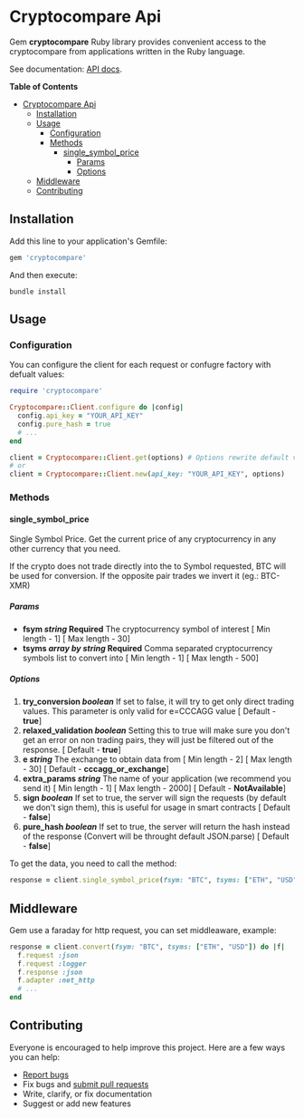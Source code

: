 # Cryptocompare Api
Gem **cryptocompare** Ruby library provides convenient access to the cryptocompare from applications written in the Ruby language. 

See documentation: [API docs](https://min-api.cryptocompare.com/documentation).

<!-- markdown-toc start - Don't edit this section. Run M-x markdown-toc-refresh-toc -->
**Table of Contents**

- [Cryptocompare Api](#cryptocompare-api)
    - [Installation](#installation)
    - [Usage](#usage)
        - [Configuration](#configuration)
        - [Methods](#methods)
            - [single_symbol_price](#single_symbol_price)
                - [Params](#params)
                - [Options](#options)
    - [Middleware](#middleware)
    - [Contributing](#contributing)

<!-- markdown-toc end -->

## Installation
Add this line to your application's Gemfile:
```ruby
gem 'cryptocompare'
```
And then execute:
```
bundle install
```
## Usage

### Configuration

You can configure the client for each request or confugre factory with defualt values:

```ruby
require 'cryptocompare'

Cryptocompare::Client.configure do |config|
  config.api_key = "YOUR_API_KEY"
  config.pure_hash = true
  # ...
end

client = Cryptocompare::Client.get(options) # Options rewrite default values, not require
# or
client = Cryptocompare::Client.new(api_key: "YOUR_API_KEY", options)
```

### Methods
#### single_symbol_price
Single Symbol Price. Get the current price of any cryptocurrency in any other currency that you need.

If the crypto does not trade directly into the to Symbol requested, BTC will be used for conversion. If the opposite pair trades we invert it (eg.: BTC-XMR)

##### Params
* **fsym *string* Required**
The cryptocurrency symbol of interest [ Min length - 1] [ Max length - 30]
* **tsyms *array by string* Required**
Comma separated cryptocurrency symbols list to convert into [ Min length - 1] [ Max length - 500]

##### Options
1. **try_conversion *boolean***
If set to false, it will try to get only direct trading values. This parameter is only valid for e=CCCAGG value [ Default - **true**]
2. **relaxed_validation *boolean***
Setting this to true will make sure you don't get an error on non trading pairs, they will just be filtered out of the response. [ Default - **true**]
3. **e *string***
The exchange to obtain data from [ Min length - 2] [ Max length - 30] [ Default - **cccagg_or_exchange**]
4. **extra_params *string***
The name of your application (we recommend you send it) [ Min length - 1] [ Max length - 2000] [ Default - **NotAvailable**]
5. **sign *boolean***
If set to true, the server will sign the requests (by default we don't sign them), this is useful for usage in smart contracts [ Default - **false**]
6. **pure_hash *boolean***
If set to true, the server will return the hash instead of the response (Convert will be throught default JSON.parse) [ Default - **false**]

To get the data, you need to call the method:
```ruby
response = client.single_symbol_price(fsym: "BTC", tsyms: ["ETH", "USD"])
```

## Middleware
Gem use a faraday for http request, you can set middleaware, example:
```ruby
response = client.convert(fsym: "BTC", tsyms: ["ETH", "USD"]) do |f|
  f.request :json
  f.request :logger
  f.response :json
  f.adapter :net_http
  # ...
end
```

## Contributing

Everyone is encouraged to help improve this project. Here are a few ways you can help:

- [Report bugs](https://github.com/XaoGao/cryptocompare_api/issues)
- Fix bugs and [submit pull requests](https://github.com/XaoGao/cryptocompare/pulls)
- Write, clarify, or fix documentation
- Suggest or add new features
